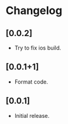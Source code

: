 # Changelog

## [0.0.2]

* Try to fix ios build.

## [0.0.1+1]

* Format code.

## [0.0.1]

* Initial release.
